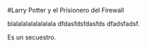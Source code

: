 #Larry Potter y el Prisionero del Firewall

blalalalalalalalala
dfdasfdsfdasfds dfadsfadsf.

Es un secuestro.
